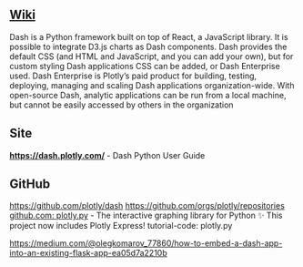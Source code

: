 ## [Wiki](https://en.wikipedia.org/wiki/Plotly#Dash)               
Dash is a Python framework built on top of React, a JavaScript library. 
It is possible to integrate D3.js charts as Dash components. 
Dash provides the default CSS (and HTML and JavaScript, and you can add your own), but for custom styling Dash applications CSS can be added, or Dash Enterprise used.
Dash Enterprise is Plotly’s paid product for building, testing, deploying, managing and scaling Dash applications organization-wide.
 With open-source Dash, analytic applications can be run from a local machine, but cannot be easily accessed by others in the organization

## Site
**https://dash.plotly.com/** - Dash Python User Guide                  

## GitHub
https://github.com/plotly/dash
https://github.com/orgs/plotly/repositories
[github.com: plotly.py](https://github.com/plotly/plotly.py) - The interactive graphing library for Python ✨ This project now includes Plotly Express!
tutorial-code: plotly.py

 https://medium.com/@olegkomarov_77860/how-to-embed-a-dash-app-into-an-existing-flask-app-ea05d7a2210b
